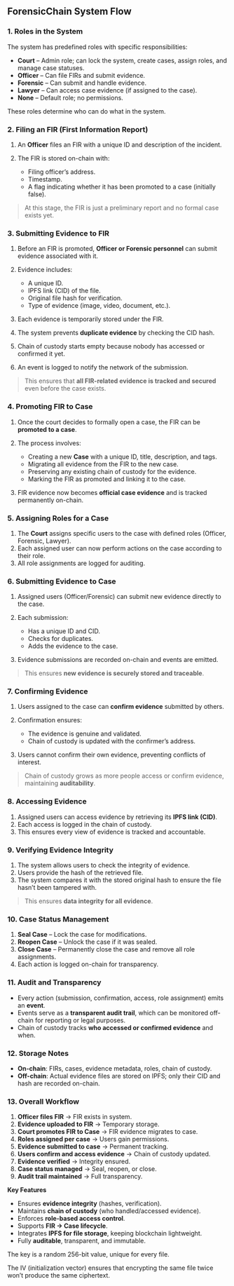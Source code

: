 ## **ForensicChain System Flow**

### **1. Roles in the System**

The system has predefined roles with specific responsibilities:

* **Court** – Admin role; can lock the system, create cases, assign roles, and manage case statuses.
* **Officer** – Can file FIRs and submit evidence.
* **Forensic** – Can submit and handle evidence.
* **Lawyer** – Can access case evidence (if assigned to the case).
* **None** – Default role; no permissions.

These roles determine who can do what in the system.


### **2. Filing an FIR (First Information Report)**

1. An **Officer** files an FIR with a unique ID and description of the incident.
2. The FIR is stored on-chain with:

   * Filing officer’s address.
   * Timestamp.
   * A flag indicating whether it has been promoted to a case (initially false).

> At this stage, the FIR is just a preliminary report and no formal case exists yet.


### **3. Submitting Evidence to FIR**

1. Before an FIR is promoted, **Officer or Forensic personnel** can submit evidence associated with it.
2. Evidence includes:

   * A unique ID.
   * IPFS link (CID) of the file.
   * Original file hash for verification.
   * Type of evidence (image, video, document, etc.).
3. Each evidence is temporarily stored under the FIR.
4. The system prevents **duplicate evidence** by checking the CID hash.
5. Chain of custody starts empty because nobody has accessed or confirmed it yet.
6. An event is logged to notify the network of the submission.

> This ensures that **all FIR-related evidence is tracked and secured** even before the case exists.


### **4. Promoting FIR to Case**

1. Once the court decides to formally open a case, the FIR can be **promoted to a case**.
2. The process involves:

   * Creating a new **Case** with a unique ID, title, description, and tags.
   * Migrating all evidence from the FIR to the new case.
   * Preserving any existing chain of custody for the evidence.
   * Marking the FIR as promoted and linking it to the case.
3. FIR evidence now becomes **official case evidence** and is tracked permanently on-chain.


### **5. Assigning Roles for a Case**

1. The **Court** assigns specific users to the case with defined roles (Officer, Forensic, Lawyer).
2. Each assigned user can now perform actions on the case according to their role.
3. All role assignments are logged for auditing.


### **6. Submitting Evidence to Case**

1. Assigned users (Officer/Forensic) can submit new evidence directly to the case.
2. Each submission:

   * Has a unique ID and CID.
   * Checks for duplicates.
   * Adds the evidence to the case.
3. Evidence submissions are recorded on-chain and events are emitted.

> This ensures **new evidence is securely stored and traceable**.


### **7. Confirming Evidence**

1. Users assigned to the case can **confirm evidence** submitted by others.
2. Confirmation ensures:

   * The evidence is genuine and validated.
   * Chain of custody is updated with the confirmer’s address.
3. Users cannot confirm their own evidence, preventing conflicts of interest.

> Chain of custody grows as more people access or confirm evidence, maintaining **auditability**.


### **8. Accessing Evidence**

1. Assigned users can access evidence by retrieving its **IPFS link (CID)**.
2. Each access is logged in the chain of custody.
3. This ensures every view of evidence is tracked and accountable.


### **9. Verifying Evidence Integrity**

1. The system allows users to check the integrity of evidence.
2. Users provide the hash of the retrieved file.
3. The system compares it with the stored original hash to ensure the file hasn’t been tampered with.

> This ensures **data integrity for all evidence**.


### **10. Case Status Management**

1. **Seal Case** – Lock the case for modifications.
2. **Reopen Case** – Unlock the case if it was sealed.
3. **Close Case** – Permanently close the case and remove all role assignments.
4. Each action is logged on-chain for transparency.


### **11. Audit and Transparency**

* Every action (submission, confirmation, access, role assignment) emits an **event**.
* Events serve as a **transparent audit trail**, which can be monitored off-chain for reporting or legal purposes.
* Chain of custody tracks **who accessed or confirmed evidence** and when.


### **12. Storage Notes**

* **On-chain**: FIRs, cases, evidence metadata, roles, chain of custody.
* **Off-chain**: Actual evidence files are stored on IPFS; only their CID and hash are recorded on-chain.


### **13. Overall Workflow**

1. **Officer files FIR** → FIR exists in system.
2. **Evidence uploaded to FIR** → Temporary storage.
3. **Court promotes FIR to Case** → FIR evidence migrates to case.
4. **Roles assigned per case** → Users gain permissions.
5. **Evidence submitted to case** → Permanent tracking.
6. **Users confirm and access evidence** → Chain of custody updated.
7. **Evidence verified** → Integrity ensured.
8. **Case status managed** → Seal, reopen, or close.
9. **Audit trail maintained** → Full transparency.

**Key Features**

* Ensures **evidence integrity** (hashes, verification).
* Maintains **chain of custody** (who handled/accessed evidence).
* Enforces **role-based access control**.
* Supports **FIR → Case lifecycle**.
* Integrates **IPFS for file storage**, keeping blockchain lightweight.
* Fully **auditable**, transparent, and immutable.

The key is a random 256-bit value, unique for every file.

The IV (initialization vector) ensures that encrypting the same file twice won’t produce the same ciphertext.